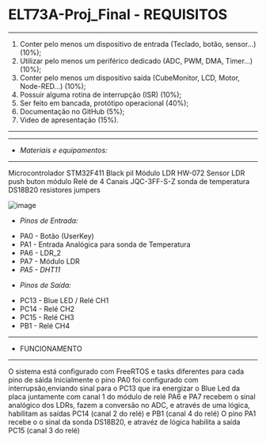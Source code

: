 # ELT73A-Proj_Final - REQUISITOS
-----------------------------------------------------------------------------------------------
1) Conter pelo menos um dispositivo de entrada (Teclado, botão, sensor...) (10%);
2) Utilizar pelo menos um periférico dedicado (ADC, PWM, DMA, Timer...) (10%);
3) Conter pelo menos um dispositivo saída (CubeMonitor, LCD, Motor, Node-RED...) (10%);
4) Possuir alguma rotina de interrupção (ISR) (10%);
5) Ser feito em bancada, protótipo operacional (40%);
6) Documentação no GitHub (5%);
7) Video de apresentação (15%).
************************************************************************************************
************************************************************************************************
* *Materiais e equipamentos:*
************************************************************************************************
Microcontrolador STM32F411 Black pil
Módulo LDR HW-072
Sensor LDR
push buton
módulo Relé de 4 Canais JQC-3FF-S-Z
sonda de temperatura DS18B20
resistores
jumpers

![image](https://github.com/user-attachments/assets/673a95aa-233d-4a68-bab7-67b3564651d4)

* *Pinos de Entrada:*

- PA0 - Botão (UserKey)
- PA1 - Entrada Analógica para sonda de Temperatura
- PA6 - LDR_2
- PA7 - Módulo LDR
- *PA5 - DHT11*

* *Pinos de Saída:*

- PC13 - Blue LED / Relé CH1
- PC14 - Relé CH2
- PC15 - Relé CH3
- PB1 - Relé CH4

***********************************************************************************************
* FUNCIONAMENTO
***********************************************************************************************
O sistema está configurado com FreeRTOS e tasks diferentes para cada pino de sáida
Inicialmente o pino PA0 foi configurado com interrupsão,enviando sinal para o PC13 que ira energizar o Blue Led da placa juntamente com canal 1 do módulo de relé
PA6 e PA7 recebem o sinal analógico dos LDRs, fazem a conversão no ADC, e através de uma lógica, habilitam as saídas PC14 (canal 2 do relé) e PB1 (canal 4 do relé)
O pino PA1 recebe o o sinal da sonda DS18B20, e atravéz de lógica habilita a saída PC15 (canal 3 do relé)
